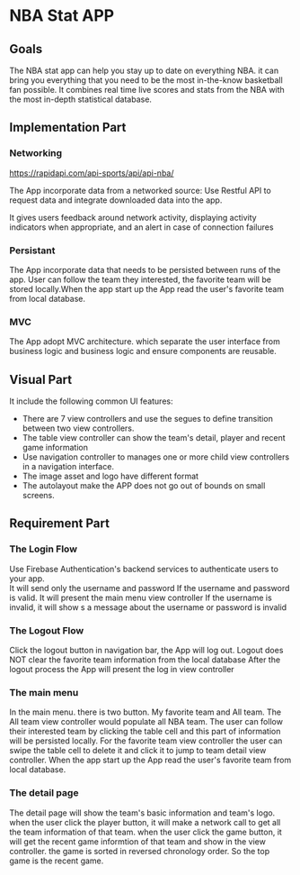 # NBA Stat APP

## Goals
The NBA stat app can help you stay up to date on everything NBA. it can bring you everything that you need to be the most in-the-know basketball fan possible.
It combines real time live scores and stats from the NBA with the most in-depth statistical database.


## Implementation Part

### Networking

https://rapidapi.com/api-sports/api/api-nba/


The App incorporate data from a networked source:
Use Restful API to request data and integrate downloaded data into the app.

It gives users feedback around network activity, displaying activity indicators when appropriate, and an alert in case of connection failures


### Persistant

The App incorporate data that needs to be persisted between runs of the app.
User can follow the team they interested, the favorite team will be stored locally.When the app start up the App read the user's favorite team from local database.



### MVC
The App adopt MVC architecture. which separate the user interface from business logic and business logic and ensure components are reusable.

## Visual Part

It include the following common UI features:

* There are 7 view controllers and use the segues to define transition between two view controllers.
* The table view controller can show the team's detail, player and recent game information
* Use navigation controller to manages one or more child view controllers in a navigation interface. 
* The image asset and logo have different format
* The autolayout make the APP does not go out of bounds on small screens. 


## Requirement Part

### The Login Flow

Use Firebase Authentication's backend services to authenticate users to your app.  
It will send only the username and password
If the username and password is valid. It will present the main menu view controller
If the username is invalid, it will show s a message about the username or password is invalid

### The Logout Flow
Click the logout button in navigation bar, the App will log out.
Logout does NOT clear the favorite team information from the local database
After the logout process the App will present the log in view controller

### The main menu
In the main menu. there is two button. My favorite team and All team. The All team view controller would populate all NBA team. The user can follow their interested 
team by clicking the table cell and this part of information will be persisted locally. For the favorite team view controller the user can swipe the table cell to delete it and click it to jump to team detail view controller. When the app start up the App read the user's favorite team from local database.


### The detail page
The detail page will show the team's basic information and team's logo. when the user click the player button, it will make a network call to get all the team information of that team. when the user click the game button, it will get the recent game informtion of that team and show in the view controller. the game is sorted in reversed chronology order. So the top game is the recent game.






